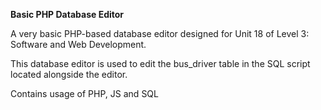 **Basic PHP Database Editor**

A very basic PHP-based database editor designed for Unit 18 of Level 3: Software and Web Development.

This database editor is used to edit the bus_driver table in the SQL script located alongside the editor.

Contains usage of PHP, JS and SQL
